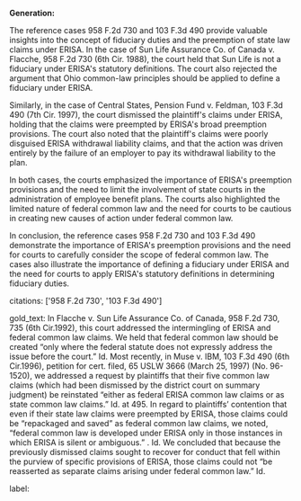 **Generation:**



The reference cases 958 F.2d 730 and 103 F.3d 490 provide valuable insights into the concept of fiduciary duties and the preemption of state law claims under ERISA. In the case of Sun Life Assurance Co. of Canada v. Flacche, 958 F.2d 730 (6th Cir. 1988), the court held that Sun Life is not a fiduciary under ERISA's statutory definitions. The court also rejected the argument that Ohio common-law principles should be applied to define a fiduciary under ERISA.

Similarly, in the case of Central States, Pension Fund v. Feldman, 103 F.3d 490 (7th Cir. 1997), the court dismissed the plaintiff's claims under ERISA, holding that the claims were preempted by ERISA's broad preemption provisions. The court also noted that the plaintiff's claims were poorly disguised ERISA withdrawal liability claims, and that the action was driven entirely by the failure of an employer to pay its withdrawal liability to the plan.

In both cases, the courts emphasized the importance of ERISA's preemption provisions and the need to limit the involvement of state courts in the administration of employee benefit plans. The courts also highlighted the limited nature of federal common law and the need for courts to be cautious in creating new causes of action under federal common law.

In conclusion, the reference cases 958 F.2d 730 and 103 F.3d 490 demonstrate the importance of ERISA's preemption provisions and the need for courts to carefully consider the scope of federal common law. The cases also illustrate the importance of defining a fiduciary under ERISA and the need for courts to apply ERISA's statutory definitions in determining fiduciary duties.



citations: ['958 F.2d 730', '103 F.3d 490']

gold_text: In Flacche v. Sun Life Assurance Co. of Canada, 958 F.2d 730, 735 (6th Cir.1992), this court addressed the intermingling of ERISA and federal common law claims. We held that federal common law should be created “only where the federal statute does not expressly address the issue before the court.” Id. Most recently, in Muse v. IBM, 103 F.3d 490 (6th Cir.1996), petition for cert. filed, 65 USLW 3666 (March 25, 1997) (No. 96-1520), we addressed a request by plaintiffs that their five common law claims (which had been dismissed by the district court on summary judgment) be reinstated “either as federal ERISA common law claims or as state common law claims.” Id. at 495. In regard to plaintiffs’ contention that even if their state law claims were preempted by ERISA, those claims could be “repackaged and saved” as federal common law claims, we noted, “federal common law is developed under ERISA only in those instances in which ERISA is silent or ambiguous.” . Id. We concluded that because the previously dismissed claims sought to recover for conduct that fell within the purview of specific provisions of ERISA, those claims could not “be reasserted as separate claims arising under federal common law.” Id.

label: 